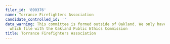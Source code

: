 ```yaml
---
filer_id: '890376'
name: Torrance Firefighters Association
candidate_controlled_id: ''
data_warning: This committee is formed outside of Oakland. We only have data on committees
  which file with the Oakland Public Ethics Commission
title: Torrance Firefighters Association
---
```

